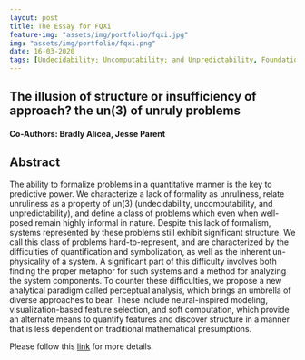 ```yaml
---
layout: post
title: The Essay for FQXi
feature-img: "assets/img/portfolio/fqxi.jpg"
img: "assets/img/portfolio/fqxi.png"
date: 16-03-2020
tags: [Undecidability; Uncomputability; and Unpredictability, Foundational Questions]
---    
```

## The illusion of structure or insufficiency of approach? the un(3) of unruly problems
#### Co-Authors: Bradly Alicea, Jesse Parent

## Abstract
The ability to formalize problems in a quantitative manner is the key to predictive power.
We characterize a lack of formality as unruliness, relate unruliness as a property of un(3)
(undecidability, uncomputability, and unpredictability), and define a class of problems which
even when well-posed remain highly informal in nature. Despite this lack of formalism, systems
represented by these problems still exhibit significant structure. We call this class of problems
hard-to-represent, and are characterized by the difficulties of quantification and symbolization,
as well as the inherent un-physicality of a system. A significant part of this difficulty involves
both finding the proper metaphor for such systems and a method for analyzing the system
components. To counter these difficulties, we propose a new analytical paradigm called
perceptual analysis, which brings an umbrella of diverse approaches to bear. These include
neural-inspired modeling, visualization-based feature selection, and soft computation, which
provide an alternate means to quantify features and discover structure in a manner that is less
dependent on traditional mathematical presumptions.

Please follow this [link](https://www.researchgate.net/profile/Bradly_Alicea2/publication/339956719_The_illusion_of_structure_or_insufficiency_of_approach_the_un3_of_unruly_problems/links/5e6fd6cb92851c1a689a4b65/The-illusion-of-structure-or-insufficiency-of-approach-the-un3-of-unruly-problems.pdf) for more details.


